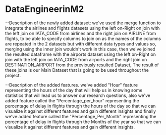 # DataEngineerinM2
--Description of the newly added dataset:
we've used the merge function to integrate the airlines and flights datasets using the left on-Right on join with the left join on IATA_CODE from airlines and the right join on AIRLINE from flights, to be able to specify columns to join on as the names of the columns are repeated in the 2 datasets but with different data types and values so, merging using the inner join wouldn't work in this case, then we've joined the resulted dataframe with the airports dataset using the left on-Right on join with the left join on IATA_CODE from airports and the right join on DESTINATION_AIRPORT from the previously resulted Dataset, The result of these joins is our Main Dataset that is going to be used throughout the project.


--Description of the added features.
we've added "Hour" feature representing the hours of the day that will help us in knowing some statistics that will lead us to answer our research questions, also we've added feature called the "Percentage_per_hour" representing the percentage of delay in flights through the hours of the day so that we can visualize it against different features and gain different insights and finally we've added feature called the "Percentage_Per_Month" representing the percentage of delay in flights through the Months of the year so that we can visualize it against different features and gain different insights.


